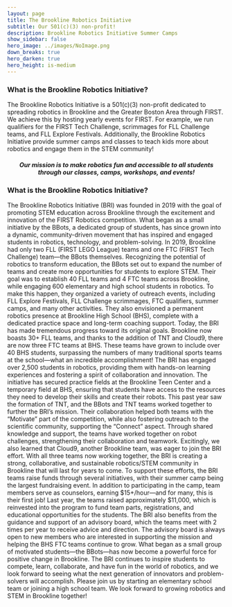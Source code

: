 ```yaml
---
layout: page
title: The Brookline Robotics Initiative 
subtitle: Our 501(c)(3) non-profit!
description: Brookline Robotics Initiative Summer Camps
show_sidebar: false
hero_image: ../images/NoImage.png
down_breaks: true
hero_darken: true
hero_height: is-medium
---
```


<div class="center">
<h3><b>What is the Brookline Robotics Initiative?</b></h3>
<p>
The Brookline Robotics Initiative is a 501(c)(3) non-profit dedicated to spreading robotics in Brookline and the Greater Boston Area through FIRST. We achieve this by hosting yearly events for FIRST. For example, we run qualifiers for the FIRST Tech Challenge, scrimmages for FLL Challenge teams, and FLL Explore Festivals. Additionally, the Brookline Robotics Initiative provide summer camps and classes to teach kids more about robotics and engage them in the STEM community!
</p>

<h5><center><b>
Our mission is to make robotics fun and accessible to all students through our classes, camps, workshops, and events! </b></center></h5>

<div class="center">
    <p>
<h3><b>What is the Brookline Robotics Initiative?</b></h3>
The Brookline Robotics Initiative (BRI) was founded in 2019 with the goal of promoting STEM education across Brookline through the excitement and innovation of the FIRST Robotics competition. What began as a small initiative by the BBots, a dedicated group of students, has since grown into a dynamic, community-driven movement that has inspired and engaged students in robotics, technology, and problem-solving.
In 2019, Brookline had only two FLL (FIRST LEGO League) teams and one FTC (FIRST Tech Challenge) team—the BBots themselves. Recognizing the potential of robotics to transform education, the BBots set out to expand the number of teams and create more opportunities for students to explore STEM. Their goal was to establish 40 FLL teams and 4 FTC teams across Brookline, while engaging 600 elementary and high school students in robotics. To make this happen, they organized a variety of outreach events, including FLL Explore Festivals, FLL Challenge scrimmages, FTC qualifiers, summer camps, and many other activities. They also envisioned a permanent robotics presence at Brookline High School (BHS), complete with a dedicated practice space and long-term coaching support.
Today, the BRI has made tremendous progress toward its original goals. Brookline now boasts 30+ FLL teams, and thanks to the addition of TNT and Cloud9, there are now three FTC teams at BHS. These teams have grown to include over 40 BHS students, surpassing the numbers of many traditional sports teams at the school—what an incredible accomplishment!
The BRI has engaged over 2,500 students in robotics, providing them with hands-on learning experiences and fostering a spirit of collaboration and innovation. The initiative has secured practice fields at the Brookline Teen Center and a temporary field at BHS, ensuring that students have access to the resources they need to develop their skills and create their robots.
This past year saw the formation of TNT, and the BBots and TNT teams worked together to further the BRI’s mission. Their collaboration helped both teams with the “Motivate” part of the competition, while also fostering outreach to the scientific community, supporting the “Connect” aspect. Through shared knowledge and support, the teams have worked together on robot challenges, strengthening their collaboration and teamwork.
Excitingly, we also learned that Cloud9, another Brookline team, was eager to join the BRI effort. With all three teams now working together, the BRI is creating a strong, collaborative, and sustainable robotics/STEM community in Brookline that will last for years to come.
To support these efforts, the BRI teams raise funds through several initiatives, with their summer camp being the largest fundraising event. In addition to participating in the camp, team members serve as counselors, earning $15+/hour—and for many, this is their first job! Last year, the teams raised approximately $11,000, which is reinvested into the program to fund team parts, registrations, and educational opportunities for the students.
The BRI also benefits from the guidance and support of an advisory board, which the teams meet with 2 times per year to receive advice and direction. The advisory board is always open to new members who are interested in supporting the mission and helping the BHS FTC teams continue to grow.
What began as a small group of motivated students—the BBots—has now become a powerful force for positive change in Brookline. The BRI continues to inspire students to compete, learn, collaborate, and have fun in the world of robotics, and we look forward to seeing what the next generation of innovators and problem-solvers will accomplish.
Please join us by starting an elementary school team or joining a high school team.  We look forward to growing robotics and STEM in Brookline together!​

</p>
</div>

